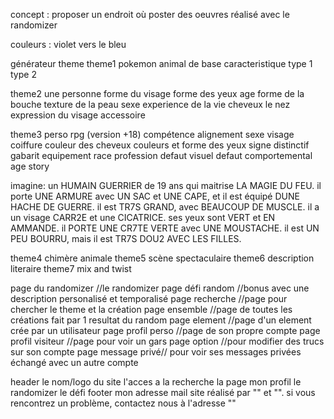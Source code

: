 concept : proposer un endroit où poster des oeuvres réalisé avec le randomizer

couleurs :
violet vers le bleu

	
générateur theme
theme1 pokemon
	animal de base
	caracteristique
	type 1
	type 2

theme2 une personne
	forme du visage
	forme des yeux
	age
	forme de la bouche
	texture de la peau
	sexe
	experience de la vie
	cheveux
	le nez
	expression du visage
	accessoire
	

theme3 perso rpg (version +18)
	compétence
	alignement
	sexe
	visage
	coiffure
	couleur des cheveux
	couleurs et forme des yeux
	signe distinctif
	gabarit
	equipement
	race
	profession
	defaut visuel
	defaut comportemental
	age
	story
	
imagine: un HUMAIN GUERRIER de 19 ans qui maitrise LA MAGIE DU FEU. il porte UNE ARMURE avec UN SAC et UNE CAPE, et il est équipé DUNE HACHE DE GUERRE. il est TR7S GRAND, avec BEAUCOUP DE MUSCLE. il a un visage CARR2E et une CICATRICE. ses yeux sont VERT et EN AMMANDE. il PORTE UNE CR7TE VERTE avec UNE MOUSTACHE. il est UN PEU BOURRU, mais il est TR7S DOU2 AVEC LES FILLES.

theme4 chimère animale
theme5 scène spectaculaire
theme6 description literaire
theme7 mix and twist

page du randomizer //le randomizer
page défi random //bonus avec une description personalisé et temporalisé
page recherche //page pour chercher le theme et la création
page ensemble //page de toutes les créations fait par 1 resultat du random
page element //page d'un element crée par un utilisateur
page profil perso //page de son propre compte 
page profil visiteur //page pour voir un gars
page option //pour modifier des trucs sur son compte
page message privé// pour voir ses messages privées échangé avec un autre compte

header
	le nom/logo du site
	l'acces a la recherche
	la page mon profil
	le randomizer
	le défi
footer
	mon adresse mail
	site réalisé par "" et "". si vous rencontrez un problème, contactez nous à l'adresse ""